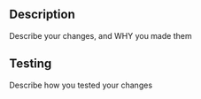 ## Description

Describe your changes, and WHY you made them


## Testing

Describe how you tested your changes